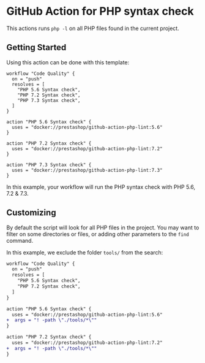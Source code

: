 # GitHub Action for PHP syntax check

This actions runs `php -l` on all PHP files found in the current project.

## Getting Started

Using this action can be done with this template:

```
workflow "Code Quality" {
  on = "push"
  resolves = [
    "PHP 5.6 Syntax check",
    "PHP 7.2 Syntax check",
    "PHP 7.3 Syntax check",
  ]
}

action "PHP 5.6 Syntax check" {
  uses = "docker://prestashop/github-action-php-lint:5.6"
}

action "PHP 7.2 Syntax check" {
  uses = "docker://prestashop/github-action-php-lint:7.2"
}

action "PHP 7.3 Syntax check" {
  uses = "docker://prestashop/github-action-php-lint:7.3"
}
```

In this example, your workflow will run the PHP syntax check with PHP 5.6, 7.2 & 7.3.

## Customizing

By default the script will look for all PHP files in the project. You may want to filter on some directories or files, or adding other parameters to the `find` command.

In this example, we exclude the folder `tools/` from the search:

```diff
workflow "Code Quality" {
  on = "push"
  resolves = [
    "PHP 5.6 Syntax check",
    "PHP 7.2 Syntax check",
  ]
}

action "PHP 5.6 Syntax check" {
  uses = "docker://prestashop/github-action-php-lint:5.6"
+  args = "! -path \"./tools/*\""
}

action "PHP 7.2 Syntax check" {
  uses = "docker://prestashop/github-action-php-lint:7.2"
+  args = "! -path \"./tools/*\""
}
```
